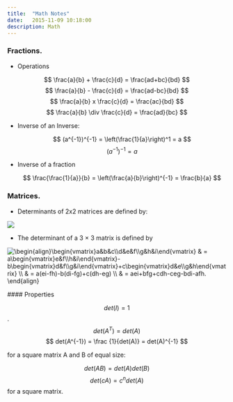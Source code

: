 ```yaml
---
title:  "Math Notes"
date:   2015-11-09 10:18:00
description: Math
---
```



### Fractions.


- Operations 
  
 $$ \frac{a}{b} + \frac{c}{d} = \frac{ad+bc}{bd} $$
 $$ \frac{a}{b} - \frac{c}{d} = \frac{ad-bc}{bd} $$
 $$ \frac{a}{b} x \frac{c}{d} = \frac{ac}{bd} $$
 $$ \frac{a}{b} \div \frac{c}{d} = \frac{ad}{bc} $$
  

- Inverse of an Inverse:  

  $$ (a^{-1})^{-1} = \left(\frac{1}{a}\right)^1 = a $$
  $$ (a^{-1})^{-1} = a $$

- Inverse of a fraction

  $$ \frac{\frac{1}{a}}{b} = \left(\frac{a}{b}\right)^{-1} = \frac{b}{a} $$


### Matrices. 

- Determinants of 2x2 matrices are defined by: 
  
<img src="https://upload.wikimedia.org/math/3/6/8/3688af1b9c3d40b8de39a744a0525b42.png" class="wiki-img small">

- The determinant of a 3 × 3 matrix is defined by

<img class="wiki-img large" alt="\begin{align}\begin{vmatrix}a&amp;b&amp;c\\d&amp;e&amp;f\\g&amp;h&amp;i\end{vmatrix} &amp; = a\begin{vmatrix}e&amp;f\\h&amp;i\end{vmatrix}-b\begin{vmatrix}d&amp;f\\g&amp;i\end{vmatrix}+c\begin{vmatrix}d&amp;e\\g&amp;h\end{vmatrix} \\
&amp; = a(ei-fh)-b(di-fg)+c(dh-eg) \\
&amp; = aei+bfg+cdh-ceg-bdi-afh.
\end{align} " src="//upload.wikimedia.org/math/5/7/6/576a5e4bd5c1b73733ada8b15a204c6c.png">


#### Properties

 $$ det(I) = 1 $$. 
 $$ det( A^{T} )=det( A ) $$
 $$ det(A^{-1}) = \frac {1}{det(A)} = det(A)^{-1} $$

for a square matrix A and B of equal size: 

 $$ det(AB)= det(A) det(B) $$ 
 $$ det(cA)= c^{n} det(A) $$ for a square matrix.

<script src='https://cdn.mathjax.org/mathjax/latest/MathJax.js?config=TeX-AMS-MML_HTMLorMML'></script>
